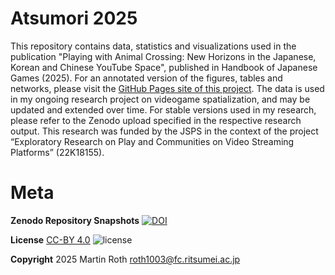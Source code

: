 # Atsumori 2025
This repository contains data, statistics and visualizations used in the publication "Playing with Animal Crossing: New Horizons in the Japanese, Korean and Chinese YouTube Space", published in  Handbook of Japanese Games (2025).
For an annotated version of the figures, tables and networks, please visit the [GitHub Pages site of this project](https://m4chi.github.io/Atsumori_research/).
The data is used in my ongoing research project on videogame spatialization, and may be updated and extended over time. For stable versions used in my research, please refer to the Zenodo upload specified in the respective research output.
This research was funded by the JSPS in the context of the project “Exploratory Research on Play and Communities on Video Streaming Platforms” (22K18155).

# Meta

**Zenodo Repository Snapshots**
[![DOI](https://zenodo.org/badge/445385078.svg)](https://doi.org/10.5281/zenodo.14752739)

**License**
[CC-BY 4.0](http://creativecommons.org/licenses/by/4.0)
![license](https://i.creativecommons.org/l/by/4.0/80x15.png)

**Copyright**
2025 Martin Roth [roth1003@fc.ritsumei.ac.jp](roth1003@fc.ritsumei.ac.jp)
